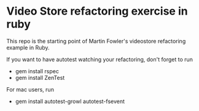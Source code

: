 Video Store refactoring exercise in ruby
========================================

This repo is the starting point of Martin Fowler's videostore refactoring example in Ruby.

If you want to have autotest watching your refactoring, don't forget to run
- gem install rspec
- gem install ZenTest

For mac users, run
- gem install autotest-growl autotest-fsevent